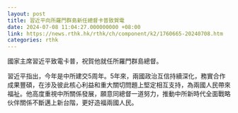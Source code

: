 ```yaml
---
layout: post
title: 習近平向所羅門群島新任總督卡普致賀電
date: 2024-07-08 11:04:27.000000000 +08:00
link: https://news.rthk.hk/rthk/ch/component/k2/1760665-20240708.htm
categories: rthk
---
```


國家主席習近平致電卡普，祝賀他就任所羅門群島總督。

習近平指出，今年是中所建交5周年。5年來，兩國政治互信持續深化，務實合作成果豐碩，在涉及彼此核心利益和重大關切問題上堅定相互支持，為兩國人民帶來福祉。他高度重視中所關係發展，願意同總督一道努力，推動中所新時代全面戰略伙伴關係不斷邁上新台階，更好造福兩國人民。
